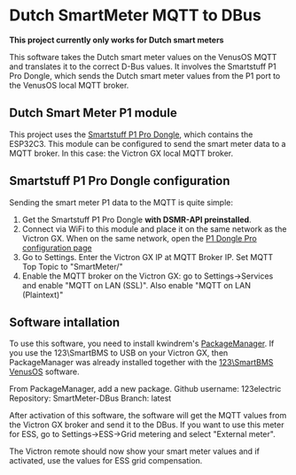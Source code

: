 # Dutch SmartMeter MQTT to DBus
**This project currently only works for Dutch smart meters**

This software takes the Dutch smart meter values on the VenusOS MQTT and translates it to the correct D-Bus values.
It involves the Smartstuff P1 Pro Dongle, which sends the Dutch smart meter values from the P1 port to the VenusOS local MQTT broker.

## Dutch Smart Meter P1 module
This project uses the [Smartstuff P1 Pro Dongle](https://smart-stuff.nl/product/p1-dongel-slimme-meter-esp32/), which contains the ESP32C3.
This module can be configured to send the smart meter data to a MQTT broker. In this case: the Victron GX local MQTT broker.

## Smartstuff P1 Pro Dongle configuration
Sending the smart meter P1 data to the MQTT is quite simple:
1. Get the Smartstuff P1 Pro Dongle **with DSMR-API preinstalled**.
2. Connect via WiFi to this module and place it on the same network as the Victron GX. When on the same network, open the [P1 Dongle Pro configuration page](http://p1-dongle-pro/)
3. Go to Settings. Enter the Victron GX IP at MQTT Broker IP. Set MQTT Top Topic to "SmartMeter/"
4. Enable the MQTT broker on the Victron GX: go to Settings->Services and enable "MQTT on LAN (SSL)". Also enable "MQTT on LAN (Plaintext)"

## Software intallation
To use this software, you need to install kwindrem's [PackageManager](https://github.com/kwindrem/SetupHelper).
If you use the 123\SmartBMS to USB on your Victron GX, then PackageManager was already installed together with the [123\SmartBMS VenusOS](https://123electric.eu/products/123smartbms-to-usb/) software.

From PackageManager, add a new package.
Github username: 123electric
Repository: SmartMeter-DBus
Branch: latest

After activation of this software, the software will get the MQTT values from the Victron GX broker and send it to the DBus.
If you want to use this meter for ESS, go to Settings->ESS->Grid metering and select "External meter".

The Victron remote should now show your smart meter values and if activated, use the values for ESS grid compensation.
